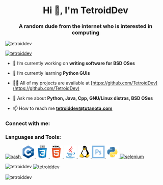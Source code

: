 <h1 align="center">Hi 👋, I'm TetroidDev</h1>
<h3 align="center">A random dude from the internet who is interested in computing</h3>

<p align="left"> <img src="https://komarev.com/ghpvc/?username=tetroiddev&label=Profile%20views&color=0e75b6&style=flat" alt="tetroiddev" /> </p>

<p align="left"> <a href="https://github.com/ryo-ma/github-profile-trophy"><img src="https://github-profile-trophy.vercel.app/?username=tetroiddev" alt="tetroiddev" /></a> </p>

- 🔭 I’m currently working on **writing software for BSD OSes**

- 🌱 I’m currently learning **Python GUIs**

- 👨‍💻 All of my projects are available at [https://github.com/TetroidDev](https://github.com/TetroidDev)

- 💬 Ask me about **Python, Java, Cpp, GNU/Linux distros, BSD OSes**

- 📫 How to reach me **tetroiddev@tutanota.com**

<h3 align="left">Connect with me:</h3>
<p align="left">
</p>

<h3 align="left">Languages and Tools:</h3>
<p align="left"> <a href="https://www.gnu.org/software/bash/" target="_blank" rel="noreferrer"> <img src="https://www.vectorlogo.zone/logos/gnu_bash/gnu_bash-icon.svg" alt="bash" width="40" height="40"/> </a> <a href="https://www.w3schools.com/cpp/" target="_blank" rel="noreferrer"> <img src="https://raw.githubusercontent.com/devicons/devicon/master/icons/cplusplus/cplusplus-original.svg" alt="cplusplus" width="40" height="40"/> </a> <a href="https://www.w3schools.com/css/" target="_blank" rel="noreferrer"> <img src="https://raw.githubusercontent.com/devicons/devicon/master/icons/css3/css3-original-wordmark.svg" alt="css3" width="40" height="40"/> </a> <a href="https://www.w3.org/html/" target="_blank" rel="noreferrer"> <img src="https://raw.githubusercontent.com/devicons/devicon/master/icons/html5/html5-original-wordmark.svg" alt="html5" width="40" height="40"/> </a> <a href="https://www.java.com" target="_blank" rel="noreferrer"> <img src="https://raw.githubusercontent.com/devicons/devicon/master/icons/java/java-original.svg" alt="java" width="40" height="40"/> </a> <a href="https://www.linux.org/" target="_blank" rel="noreferrer"> <img src="https://raw.githubusercontent.com/devicons/devicon/master/icons/linux/linux-original.svg" alt="linux" width="40" height="40"/> </a> <a href="https://www.photoshop.com/en" target="_blank" rel="noreferrer"> <img src="https://raw.githubusercontent.com/devicons/devicon/master/icons/photoshop/photoshop-line.svg" alt="photoshop" width="40" height="40"/> </a> <a href="https://www.python.org" target="_blank" rel="noreferrer"> <img src="https://raw.githubusercontent.com/devicons/devicon/master/icons/python/python-original.svg" alt="python" width="40" height="40"/> </a> <a href="https://www.selenium.dev" target="_blank" rel="noreferrer"> <img src="https://raw.githubusercontent.com/detain/svg-logos/780f25886640cef088af994181646db2f6b1a3f8/svg/selenium-logo.svg" alt="selenium" width="40" height="40"/> </a> </p>

<p><img align="left" src="https://github-readme-stats.vercel.app/api/top-langs?username=tetroiddev&show_icons=true&locale=en&layout=compact" alt="tetroiddev" /></p>

<p>&nbsp;<img align="center" src="https://github-readme-stats.vercel.app/api?username=tetroiddev&show_icons=true&locale=en" alt="tetroiddev" /></p>

<p><img align="center" src="https://github-readme-streak-stats.herokuapp.com/?user=tetroiddev&" alt="tetroiddev" /></p>

